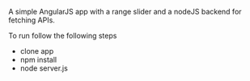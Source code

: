 A simple AngularJS app with a range slider and a nodeJS backend for fetching APIs.

To run follow the following steps
* clone app
* npm install
* node server.js